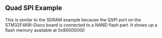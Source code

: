 Quad SPI Example
----------------

This is similar to the SDRAM example because the QSPI port
on the STM32F469I-Disco board is connected to a NAND flash
part. It shows up a flash memory available at 0x90000000

